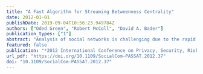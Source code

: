 ```yaml
---
title: "A Fast Algorithm for Streaming Betweenness Centrality"
date: 2012-01-01
publishDate: 2019-09-04T10:56:23.949784Z
authors: ["Oded Green", "Robert McColl", "David A. Bader"]
publication_types: ["1"]
abstract: "Analysis of social networks is challenging due to the rapid changes of its members and their relationships. For many cases it impractical to recompute the metric of interest, therefore, streaming algorithms are used to reduce the total runtime following modifications to the graph. Centrality is often used for determining the relative importance of a vertex or edge in a graph. The vertex Betweenness Centrality is the fraction of shortest paths going through a vertex among all shortest paths in the graph. Vertices with a high betweenness centrality are usually key players in a social network or a bottleneck in a communication network. Evaluating the betweenness centrality for a graph G = (V, E) is computationally demanding and the best known algorithm for unweighted graphs has an upper bound time complexity of O(V 2 + VE). Consequently, it is desirable to find a way to avoid a full re-computation of betweenness centrality when a new edge is inserted into the graph. In this work, we give a novel algorithm that reduces computation for the insertion of an edge into the graph. This is the first algorithm for the computation of betweenness centrality in a streaming graph. While the upper bound time complexity of the new algorithm is the same as the upper bound for the static graph algorithm, we show significant speedups for both synthetic and real graphs. For synthetic graphs the speedup varies depending on the type of graph and the graph size. For synthetic graphs with 16384 vertices the average speedup is between 100X - 400X. For five different real world collaboration networks the average speedup per graph is in range of 36X - 148X."
featured: false
publication: "*2012 International Conference on Privacy, Security, Risk and Trust, PASSAT 2012, and 2012 International Confernece on Social Computing, SocialCom 2012, Amsterdam, Netherlands, September 3-5, 2012*"
url_pdf: "https://doi.org/10.1109/SocialCom-PASSAT.2012.37"
doi: "10.1109/SocialCom-PASSAT.2012.37"
---
```


